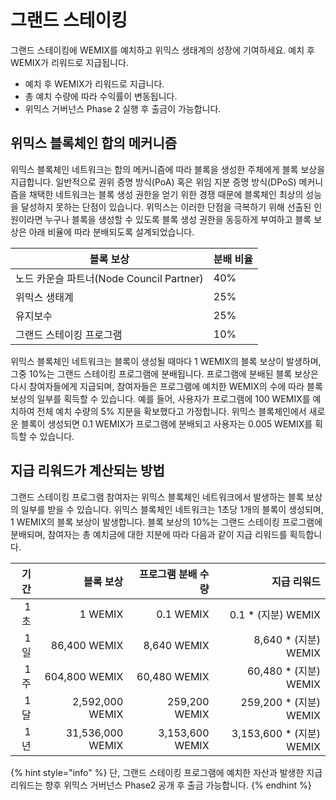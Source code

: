 # 그랜드 스테이킹

그랜드 스테이킹에 WEMIX를 예치하고 위믹스 생태계의 성장에 기여하세요. 예치 후 WEMIX가 리워드로 지급됩니다.

* 예치 후 WEMIX가 리워드로 지급니다.
* 총 예치 수량에 따라 수익률이 변동됩니다.
* 위믹스 거버넌스 Phase 2 실행 후 출금이 가능합니다.

## 위믹스 블록체인 합의 메커니즘

위믹스 블록체인 네트워크는 합의 메커니즘에 따라 블록을 생성한 주체에게 블록 보상을 지급합니다. 일반적으로 권위 증명 방식(PoA) 혹은 위임 지분 증명 방식(DPoS) 메커니즘을 채택한 네트워크는 블록 생성 권한을 얻기 위한 경쟁 때문에 블록체인 최상의 성능을 달성하지 못하는 단점이 있습니다. 위믹스는 이러한 단점을 극복하기 위해 선출된 인원이라면 누구나 블록을 생성할 수 있도록 블록 생성 권한을 동등하게 부여하고 블록 보상은 아래 비율에 따라 분배되도록 설계되었습니다.

| 블록 보상                            | 분배 비율 |
| -------------------------------- | ----- |
| 노드 카운슬 파트너(Node Council Partner) | 40%   |
| 위믹스 생태계                          | 25%   |
| 유지보수                             | 25%   |
| 그랜드 스테이킹 프로그램                    | 10%   |

위믹스 블록체인 네트워크는 블록이 생성될 때마다 1 WEMIX의 블록 보상이 발생하며, 그중 10%는 그랜드 스테이킹 프로그램에 분배됩니다. 프로그램에 분배된 블록 보상은 다시 참여자들에게 지급되며, 참여자들은 프로그램에 예치한 WEMIX의 수에 따라 블록 보상의 일부를 획득할 수 있습니다. 예를 들어, 사용자가 프로그램에 100 WEMIX를 예치하여 전체 예치 수량의 5% 지분을 확보했다고 가정합니다. 위믹스 블록체인에서 새로운 블록이 생성되면 0.1 WEMIX가 프로그램에 분배되고 사용자는 0.005 WEMIX를 획득할 수 있습니다.

## 지급 리워드가 계산되는 방법

그랜드 스테이킹 프로그램 참여자는 위믹스 블록체인 네트워크에서 발생하는 블록 보상의 일부를 받을 수 있습니다. 위믹스 블록체인 네트워크는 1초당 1개의 블록이 생성되며, 1 WEMIX의 블록 보상이 발생합니다. 블록 보상의 10%는 그랜드 스테이킹 프로그램에 분배되며, 참여자는 총 예치금에 대한 지분에 따라 다음과 같이 지급 리워드를 획득합니다.

| 기간 |            블록 보상 |      프로그램 분배 수량 |                  지급 리워드 |
| -: | ---------------: | --------------: | ----------------------: |
| 1초 |          1 WEMIX |       0.1 WEMIX |       0.1 \* (지분) WEMIX |
| 1일 |     86,400 WEMIX |     8,640 WEMIX |     8,640 \* (지분) WEMIX |
| 1주 |    604,800 WEMIX |    60,480 WEMIX |    60,480 \* (지분) WEMIX |
| 1달 |  2,592,000 WEMIX |   259,200 WEMIX |   259,200 \* (지분) WEMIX |
| 1년 | 31,536,000 WEMIX | 3,153,600 WEMIX | 3,153,600 \* (지분) WEMIX |

{% hint style="info" %}
단, 그랜드 스테이킹 프로그램에 예치한 자산과 발생한 지급 리워드는 향후 위믹스 거버넌스 Phase2 공개 후 출금 가능합니다.
{% endhint %}
